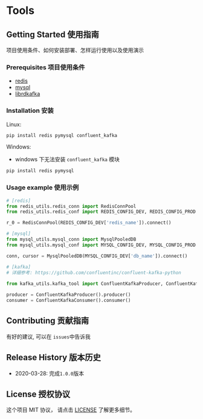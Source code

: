 # Tools


## Getting Started 使用指南

项目使用条件、如何安装部署、怎样运行使用以及使用演示

### Prerequisites 项目使用条件
* [redis](https://redis.io/)
* [mysql](https://www.mysql.com/)
* [librdkafka](https://github.com/edenhill/librdkafka)

### Installation 安装

Linux:

```sh
pip install redis pymysql confluent_kafka
```

Windows:

* windows 下无法安装 ```confluent_kafka``` 模块

```sh
pip install redis pymysql
```

### Usage example 使用示例
```python
# [redis]
from redis_utils.redis_conn import RedisConnPool
from redis_utils.redis_conf import REDIS_CONFIG_DEV, REDIS_CONFIG_PROD

r_0 = RedisConnPool(REDIS_CONFIG_DEV['redis_name']).connect()
```

```python
# [mysql]
from mysql_utils.mysql_conn import MysqlPooledDB
from mysql_utils.mysql_conf import MYSQL_CONFIG_DEV, MYSQL_CONFIG_PROD

conn, cursor = MysqlPooledDB(MYSQL_CONFIG_DEV['db_name']).connect()
```

```python
# [kafka]
# 详细参考: https://github.com/confluentinc/confluent-kafka-python
 
from kafka_utils.kafka_tool import ConfluentKafkaProducer, ConfluentKafkaConsumer

producer = ConfluentKafkaProducer().producer()
consumer = ConfluentKafkaConsumer().consumer()
```


## Contributing 贡献指南

有好的建议, 可以在 ```issues```中告诉我

## Release History 版本历史

* 2020-03-28: 完成```1.0.0```版本 

## License 授权协议

这个项目 MIT 协议， 请点击 [LICENSE](LICENSE) 了解更多细节。